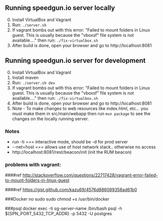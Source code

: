 ## Running speedgun.io server locally

0. Install VirtualBox and Vagrant
1. Run: ```./server.sh```
2. If vagrant bombs out with this error: "Failed to mount folders in Linux guest. This is usually because the "vboxsf" file system is not available...." then run: ```./fix-virtualbox.sh```
3. After build is done, open your browser and go to http://localhost:8081

## Running speedgun.io server for development

0. Install VirtualBox and Vagrant
1. Install maven
2. Run: ```./server.sh dev```
3. If vagrant bombs out with this error: "Failed to mount folders in Linux guest. This is usually because the "vboxsf" file system is not available...." then run: ```./fix-virtualbox.sh```
4. After build is done, open your browser and go to http://localhost:8081
5. Note - To make changes to web resources like index.html, etc... you must make them in src/main/webapp then run ```mvn package``` to see the changes on the locally running server.


### Notes

* run -ti === interactive mode, should be -d for prod server
* --net=host === allows use of host network stack.. otherwise no access
* http://localhost:8081/rest/beacon/init (init the RUM beacon)

### problems with vagrant:

####ref http://stackoverflow.com/questions/22717428/vagrant-error-failed-to-mount-folders-in-linux-guest

####ref https://gist.github.com/kazu69/4576d886089358ad61b0

###Docker no sudo
sudo chmod +s /usr/bin/docker

###psql
docker exec -ti sg-server-name /bin/bash
psql -h ${SPN_PORT_5432_TCP_ADDR} -p 5432 -U postgres
